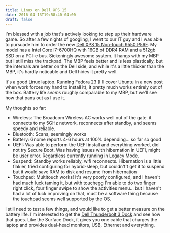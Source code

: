 ```yaml
---
title: Linux on Dell XPS 15
date: 2016-04-13T19:58:40-04:00
draft: false
---
```


I'm blessed with a job that's actively looking to step up their hardware game. So after a few nights of googling, I went to our IT guy and I was able to pursuade him to order the new [Dell XPS 15 Non-touch 9550 P56F](http://www.dell.com/us/business/p/xps-15-9550-laptop/pd?oc=cax15w10s1630&model_id=xps-15-9550-laptop). My model has a Intel Core i7-6700HQ with 16GB of DDR4 RAM and a 512gb SSD on a PCI-e bus. Sickeningly awesome system. It hangs with my MBP but I still miss the trackpad. The MBP feels better and is less plastically, but the internals are better on the Dell side, and while it's a little thicker than the MBP, it's hardly noticable and Dell hides it pretty well. 

It's a good Linux laptop. Running Fedora 23 (I'll cover Ubuntu in a new post when work forces my hand to install it), it pretty much works entirely out of the box. Battery life *seems* roughly comparable to my MBP, but we'll see how that pans out as I use it. 

My thoughts so far: 

* Wireless: The Broadcom Wireless AC works well out of the gate. it connects to my 5GHz network, reconnects after standby, and seems speedy and reliable.  
* Bluetooth: Scans, seemingly works
* Battery: Gnome reports 4-6 hours at 100% depending... so far so good
* UEFI: Was able to perform the UEFI install and everything worked, did not try Secure Boot. Was having issues with hibernation in UEFI, might be user error. Regardless currently running in Legacy Mode.
* Suspend: Standby works reliably, wifi reconnects. Hibernation is a little flakier, tried configuring for hybrid-sleep, but couldn't't get it to suspend but it would save RAM to disk and resume from hibernation
* Touchpad: Multitouch works! It's very poorly configured, and I haven't had much luck taming it, but with touchegg I'm able to do two finger right click, four finger swipe to show the activities menu... but I haven't had a lot of luck improving on that, must be a software thing because the touchpad seems well supported by the OS.

i still need to test a few things, and would like to get a better measure on the battery life. I'm interested to get the [Dell Thunderbolt 3 Dock](http://amzn.com/B01C8PHW32) and see how that goes. Like the Surface Dock, it gives you one cable that charges the laptop and provides dual-head monitors, USB, Ethernet and everything.
